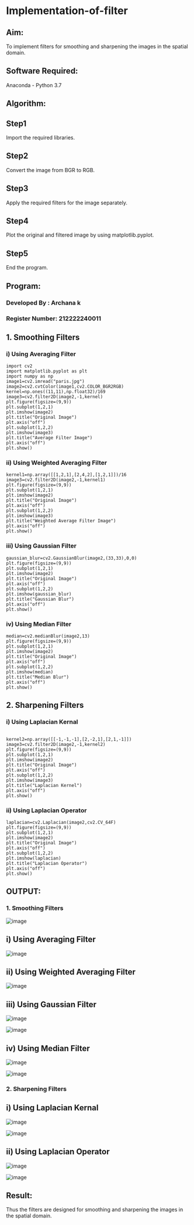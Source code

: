 # Implementation-of-filter
## Aim:
To implement filters for smoothing and sharpening the images in the spatial domain.

## Software Required:
Anaconda - Python 3.7

## Algorithm:
## Step1

 Import the required libraries.

## Step2

 
Convert the image from BGR to RGB.

## Step3

Apply the required filters for the image separately.

## Step4

Plot the original and filtered image by using matplotlib.pyplot.

## Step5

End the program.



## Program:
### Developed By   : Archana k
### Register Number: 212222240011


## 1. Smoothing Filters

### i) Using Averaging Filter
```
import cv2
import matplotlib.pyplot as plt
import numpy as np
image1=cv2.imread("paris.jpg")
image2=cv2.cvtColor(image1,cv2.COLOR_BGR2RGB)
kernel=np.ones((11,11),np.float32)/169
image3=cv2.filter2D(image2,-1,kernel)
plt.figure(figsize=(9,9))
plt.subplot(1,2,1)
plt.imshow(image2)
plt.title("Original Image")
plt.axis("off")
plt.subplot(1,2,2)
plt.imshow(image3)
plt.title("Average Filter Image")
plt.axis("off")
plt.show()
```


### ii) Using Weighted Averaging Filter

```
kernel1=np.array([[1,2,1],[2,4,2],[1,2,1]])/16
image3=cv2.filter2D(image2,-1,kernel1)
plt.figure(figsize=(9,9))
plt.subplot(1,2,1)
plt.imshow(image2)
plt.title("Original Image")
plt.axis("off")
plt.subplot(1,2,2)
plt.imshow(image3)
plt.title("Weighted Average Filter Image")
plt.axis("off")
plt.show()
```






### iii) Using Gaussian Filter

```
gaussian_blur=cv2.GaussianBlur(image2,(33,33),0,0)
plt.figure(figsize=(9,9))
plt.subplot(1,2,1)
plt.imshow(image2)
plt.title("Original Image")
plt.axis("off")
plt.subplot(1,2,2)
plt.imshow(gaussian_blur)
plt.title("Gaussian Blur")
plt.axis("off")
plt.show()

```


### iv) Using Median Filter

```
median=cv2.medianBlur(image2,13)
plt.figure(figsize=(9,9))
plt.subplot(1,2,1)
plt.imshow(image2)
plt.title("Original Image")
plt.axis("off")
plt.subplot(1,2,2)
plt.imshow(median)
plt.title("Median Blur")
plt.axis("off")
plt.show()

```

## 2. Sharpening Filters

###  i) Using Laplacian Kernal
```

kernel2=np.array([[-1,-1,-1],[2,-2,1],[2,1,-1]])
image3=cv2.filter2D(image2,-1,kernel2)
plt.figure(figsize=(9,9))
plt.subplot(1,2,1)
plt.imshow(image2)
plt.title("Original Image")
plt.axis("off")
plt.subplot(1,2,2)
plt.imshow(image3)
plt.title("Laplacian Kernel")
plt.axis("off")
plt.show()

```
### ii) Using Laplacian Operator

```
laplacian=cv2.Laplacian(image2,cv2.CV_64F)
plt.figure(figsize=(9,9))
plt.subplot(1,2,1)
plt.imshow(image2)
plt.title("Original Image")
plt.axis("off")
plt.subplot(1,2,2)
plt.imshow(laplacian)
plt.title("Laplacian Operator")
plt.axis("off")
plt.show()

```

## OUTPUT:
### 1. Smoothing Filters
![image](https://github.com/22009150/Implementation-of-filter/assets/118708624/18469bb2-9d9f-4641-99e5-1e033c8ceef5)


## i) Using Averaging Filter

![image](https://github.com/22009150/Implementation-of-filter/assets/118708624/f85ed3bf-b748-4ce9-a313-d9f339bbe353)



## ii) Using Weighted Averaging Filter

![image](https://github.com/22009150/Implementation-of-filter/assets/118708624/fccd1b9a-b261-4807-9d3b-e71d82de155f)



## iii) Using Gaussian Filter

![image](https://github.com/22009150/Implementation-of-filter/assets/118708624/91c6c7af-0fec-4969-936e-daee395ed6c4)

![image](https://github.com/22009150/Implementation-of-filter/assets/118708624/0b24b9f1-a902-4d98-90d8-ae7230945c99)



## iv) Using Median Filter

![image](https://github.com/22009150/Implementation-of-filter/assets/118708624/02d979a3-a348-460c-b1dd-6b5c3d625c83)


![image](https://github.com/22009150/Implementation-of-filter/assets/118708624/7c770782-3ad2-45df-aa96-b686b96d8152)



### 2. Sharpening Filters


## i) Using Laplacian Kernal

![image](https://github.com/22009150/Implementation-of-filter/assets/118708624/932b0f1b-0642-4714-9d7e-d374734f2d87)

![image](https://github.com/22009150/Implementation-of-filter/assets/118708624/25c69ca1-e2f2-4a1b-a682-c10f327a795a)



## ii) Using Laplacian Operator

![image](https://github.com/22009150/Implementation-of-filter/assets/118708624/8569350d-2c2c-4d6d-bc42-7ce860db630a)


![image](https://github.com/22009150/Implementation-of-filter/assets/118708624/8c22d7d3-ec90-4cb8-83d0-c7a349020fdf)



## Result:
Thus the filters are designed for smoothing and sharpening the images in the spatial domain.
